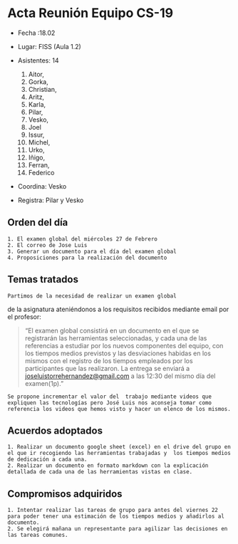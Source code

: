 # Acta Reunión Equipo CS-19

- Fecha :18.02
- Lugar: FISS (Aula 1.2)
- Asistentes: 14

    1. Aitor, 
    1. Gorka, 
    1. Christian, 
    1. Aritz,
    1. Karla,
    1. Pilar, 
    1. Vesko, 
    1. Joel
    1. Issur, 
    1. Michel, 
    1. Urko, 
    1. Iñigo, 
    1. Ferran, 
    1. Federico

- Coordina: Vesko
- Registra: Pilar y Vesko
 

## Orden del día
    1. El examen global del miércoles 27 de Febrero
    2. El correo de Jose Luis
    3. Generar un documento para el día del examen global 
    4. Proposiciones para la realización del documento

## Temas tratados
    Partimos de la necesidad de realizar un examen global
 de la asignatura ateniéndonos a los requisitos recibidos mediante email por el profesor:

>    “El examen global consistirá en un documento en el que se registrarán las 
    herramientas seleccionadas, y cada una de las referencias a estudiar por 
    los nuevos componentes del equipo, con los tiempos medios previstos y
    las desviaciones habidas en los mismos con el registro de los tiempos
    empleados por los participantes que las realizaron. La entrega se enviará 
    a joseluistorrehernandez@gmail.com a las 12:30 del mismo día del examen(1p).”
    
    Se propone incrementar el valor del  trabajo mediante videos que expliquen las tecnologías pero José Luis nos aconseja tomar como referencia los videos que hemos visto y hacer un elenco de los mismos.


## Acuerdos adoptados
    1. Realizar un documento google sheet (excel) en el drive del grupo en el que ir recogiendo las herramientas trabajadas y  los tiempos medios de dedicación a cada una.
    2. Realizar un documento en formato markdown con la explicación detallada de cada una de las herramientas vistas en clase. 

## Compromisos adquiridos
    1. Intentar realizar las tareas de grupo para antes del viernes 22 para poder tener una estimación de los tiempos medios y añadirlos al documento.
    2. Se elegirá mañana un representante para agilizar las decisiones en las tareas comunes.


